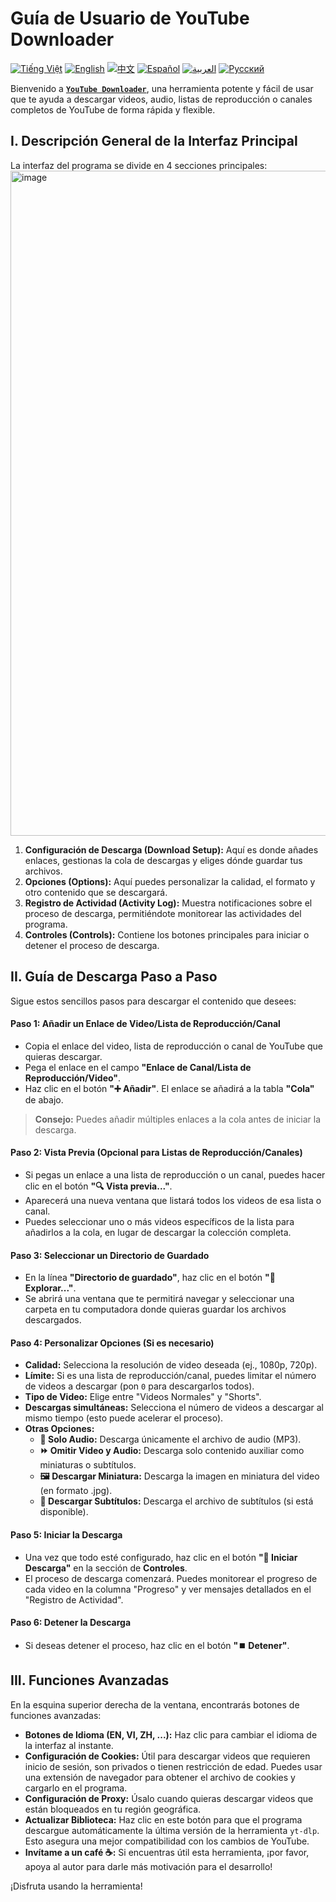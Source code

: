 # Guía de Usuario de YouTube Downloader
[![Tiếng Việt](https://img.shields.io/badge/Tiếng%20Việt-green)](README_vi.md) [![English](https://img.shields.io/badge/English-blue)](README.md) [![中文](https://img.shields.io/badge/中文-red)](README_zh.md) [![Español](https://img.shields.io/badge/Español-orange)](README_es.md) [![العربية](https://img.shields.io/badge/العربية-grey)](README_ar.md) [![Русский](https://img.shields.io/badge/Русский-yellow)](README_ru.md)

Bienvenido a [**`YouTube Downloader`**](https://github.com/duckmartians/YouTube_Downloader/releases/), una herramienta potente y fácil de usar que te ayuda a descargar videos, audio, listas de reproducción o canales completos de YouTube de forma rápida y flexible.

## **I. Descripción General de la Interfaz Principal**

La interfaz del programa se divide en 4 secciones principales:
<img width="1813" height="1064" alt="image" src="https://github.com/user-attachments/assets/1a1003cf-ad1a-4d4e-ab44-e16b0e52cb67" />

1.  **Configuración de Descarga (Download Setup):** Aquí es donde añades enlaces, gestionas la cola de descargas y eliges dónde guardar tus archivos.
2.  **Opciones (Options):** Aquí puedes personalizar la calidad, el formato y otro contenido que se descargará.
3.  **Registro de Actividad (Activity Log):** Muestra notificaciones sobre el proceso de descarga, permitiéndote monitorear las actividades del programa.
4.  **Controles (Controls):** Contiene los botones principales para iniciar o detener el proceso de descarga.

## **II. Guía de Descarga Paso a Paso**

Sigue estos sencillos pasos para descargar el contenido que desees:

#### **Paso 1: Añadir un Enlace de Video/Lista de Reproducción/Canal**
* Copia el enlace del video, lista de reproducción o canal de YouTube que quieras descargar.
* Pega el enlace en el campo **"Enlace de Canal/Lista de Reproducción/Video"**.
* Haz clic en el botón **"➕ Añadir"**. El enlace se añadirá a la tabla **"Cola"** de abajo.
> **Consejo:** Puedes añadir múltiples enlaces a la cola antes de iniciar la descarga.

#### **Paso 2: Vista Previa (Opcional para Listas de Reproducción/Canales)**
* Si pegas un enlace a una lista de reproducción o un canal, puedes hacer clic en el botón **"🔍 Vista previa..."**.
* Aparecerá una nueva ventana que listará todos los videos de esa lista o canal.
* Puedes seleccionar uno o más videos específicos de la lista para añadirlos a la cola, en lugar de descargar la colección completa.

#### **Paso 3: Seleccionar un Directorio de Guardado**
* En la línea **"Directorio de guardado"**, haz clic en el botón **"📂 Explorar..."**.
* Se abrirá una ventana que te permitirá navegar y seleccionar una carpeta en tu computadora donde quieras guardar los archivos descargados.

#### **Paso 4: Personalizar Opciones (Si es necesario)**
* **Calidad:** Selecciona la resolución de video deseada (ej., 1080p, 720p).
* **Límite:** Si es una lista de reproducción/canal, puedes limitar el número de videos a descargar (pon `0` para descargarlos todos).
* **Tipo de Video:** Elige entre "Videos Normales" y "Shorts".
* **Descargas simultáneas:** Selecciona el número de videos a descargar al mismo tiempo (esto puede acelerar el proceso).
* **Otras Opciones:**
  * **🎵 Solo Audio:** Descarga únicamente el archivo de audio (MP3).
  * **⏩ Omitir Video y Audio:** Descarga solo contenido auxiliar como miniaturas o subtítulos.
  * **🖼️ Descargar Miniatura:** Descarga la imagen en miniatura del video (en formato .jpg).
  * **📝 Descargar Subtítulos:** Descarga el archivo de subtítulos (si está disponible).

#### **Paso 5: Iniciar la Descarga**
* Una vez que todo esté configurado, haz clic en el botón **"🚀 Iniciar Descarga"** en la sección de **Controles**.
* El proceso de descarga comenzará. Puedes monitorear el progreso de cada video en la columna "Progreso" y ver mensajes detallados en el "Registro de Actividad".

#### **Paso 6: Detener la Descarga**
* Si deseas detener el proceso, haz clic en el botón **"⏹️ Detener"**.

## **III. Funciones Avanzadas**

En la esquina superior derecha de la ventana, encontrarás botones de funciones avanzadas:
* **Botones de Idioma (EN, VI, ZH, ...):** Haz clic para cambiar el idioma de la interfaz al instante.
* **Configuración de Cookies:** Útil para descargar videos que requieren inicio de sesión, son privados o tienen restricción de edad. Puedes usar una extensión de navegador para obtener el archivo de cookies y cargarlo en el programa.
* **Configuración de Proxy:** Úsalo cuando quieras descargar videos que están bloqueados en tu región geográfica.
* **Actualizar Biblioteca:** Haz clic en este botón para que el programa descargue automáticamente la última versión de la herramienta `yt-dlp`. Esto asegura una mejor compatibilidad con los cambios de YouTube.
* **Invítame a un café ☕:** Si encuentras útil esta herramienta, ¡por favor, apoya al autor para darle más motivación para el desarrollo!

¡Disfruta usando la herramienta!
